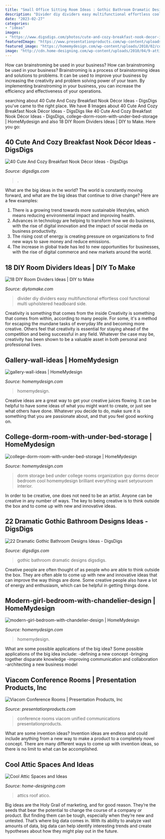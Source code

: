 ```yaml
---
title: "Small Office Sitting Room Ideas : Gothic Bathroom Dramatic Designs Digsdigs"
description: "Divider diy dividers easy multifunctional effortless cool functional multi upholstered headboard side"
date: "2023-02-27"
categories:
- "ideas"
images:
- "https://www.digsdigs.com/photos/cute-and-cozy-breakfast-nook-decor-ideas-27-554x739.jpg"
featuredImage: "https://www.presentationproducts.com/wp-content/uploads/2014/03/Small-Conference-Room-2.jpg"
featured_image: "https://homemydesign.com/wp-content/uploads/2018/02/college-dorm-room-with-under-bed-storage.jpg"
image: "http://cdn.home-designing.com/wp-content/uploads/2010/04/9-attic-space.jpg"
---
```



How can brainstroming be used in your business?
How can brainstroming be used in your business? Brainstroming is a process of brainstorming ideas and solutions to problems. It can be used to improve your business by increasing the creativity and problem solving power of your team. By implementing brainstroming in your business, you can increase the efficiency and effectiveness of your operations.

	

		
searching about 40 Cute And Cozy Breakfast Nook Décor Ideas - DigsDigs you've came to the right place. We have 8 Images about 40 Cute And Cozy Breakfast Nook Décor Ideas - DigsDigs like 40 Cute And Cozy Breakfast Nook Décor Ideas - DigsDigs, college-dorm-room-with-under-bed-storage | HomeMydesign and also 18 DIY Room Dividers Ideas | DIY to Make. Here you go:
		
    
## 40 Cute And Cozy Breakfast Nook Décor Ideas - DigsDigs

<img loading=lazy src="https://www.digsdigs.com/photos/cute-and-cozy-breakfast-nook-decor-ideas-27-554x739.jpg" onerror="this.onerror=null;this.src='https://tse4.mm.bing.net/th?id=OIP.nMsQJirDnIHHjKlHqa10RwHaJ4&amp;pid=15.1';" alt="40 Cute And Cozy Breakfast Nook Décor Ideas - DigsDigs">

_Source: digsdigs.com_

>. 

	

What are the big ideas in the world?
The world is constantly moving forward, and what are the big ideas that continue to drive change? Here are a few examples: 
1. There is a growing trend towards more sustainable lifestyles, which means reducing environmental impact and improving health. 
2. Advances in technology are helping to transform how we do business, with the rise of digital innovation and the impact of social media on business productivity. 
3. The rising cost of energy is creating pressure on organizations to find new ways to save money and reduce emissions. 
4. The increase in global trade has led to new opportunities for businesses, with the rise of digital commerce and new markets around the world.

    
## 18 DIY Room Dividers Ideas | DIY To Make

<img loading=lazy src="http://www.diytomake.com/wp-content/uploads/2016/03/DIY-Room-Divider.jpg" onerror="this.onerror=null;this.src='https://tse3.mm.bing.net/th?id=OIP._O4MCitp5mWGuQxS_nTNmQHaJ3&amp;pid=15.1';" alt="18 DIY Room Dividers Ideas | DIY to Make">

_Source: diytomake.com_

>divider diy dividers easy multifunctional effortless cool functional multi upholstered headboard side. 

	

Creativity is something that comes from the inside
Creativity is something that comes from within, according to many people. For some, it's a method for escaping the mundane tasks of everyday life and becoming more creative. Others feel that creativity is essential for staying ahead of the competition and being successful in any field. Whatever the case may be, creativity has been shown to be a valuable asset in both personal and professional lives.

    
## Gallery-wall-ideas | HomeMydesign

<img loading=lazy src="https://homemydesign.com/wp-content/uploads/2014/02/gallery-wall-ideas.jpg" onerror="this.onerror=null;this.src='https://tse4.mm.bing.net/th?id=OIP.FPCqJx4xX9yQXvwrJOba2QHaJ4&amp;pid=15.1';" alt="gallery-wall-ideas | HomeMydesign">

_Source: homemydesign.com_

>homemydesign. 

	

Creative ideas are a great way to get your creative juices flowing. It can be helpful to have some ideas of what you might want to create, or just see what others have done. Whatever you decide to do, make sure it is something that you are passionate about, and that you feel good working on.

    
## College-dorm-room-with-under-bed-storage | HomeMydesign

<img loading=lazy src="https://homemydesign.com/wp-content/uploads/2018/02/college-dorm-room-with-under-bed-storage.jpg" onerror="this.onerror=null;this.src='https://tse1.mm.bing.net/th?id=OIP.RPDwmt3RNCHjCWy9tMs_JQHaL7&amp;pid=15.1';" alt="college-dorm-room-with-under-bed-storage | HomeMydesign">

_Source: homemydesign.com_

>dorm storage bed under college rooms organization guy dorms decor bedroom cool homemydesign brilliant everything want setyouroom interior. 

	

In order to be creative, one does not need to be an artist. Anyone can be creative in any number of ways. The key to being creative is to think outside the box and to come up with new and innovative ideas.

    
## 22 Dramatic Gothic Bathroom Designs Ideas - DigsDigs

<img loading=lazy src="https://www.digsdigs.com/photos/dramatic-gothic-bathroom-design-ideas-4.jpg" onerror="this.onerror=null;this.src='https://tse4.mm.bing.net/th?id=OIP.kKABNMHOQ48PgUSyNSQPlAHaKQ&amp;pid=15.1';" alt="22 Dramatic Gothic Bathroom Designs Ideas - DigsDigs">

_Source: digsdigs.com_

>gothic bathroom dramatic designs digsdigs. 

	

Creative people are often thought of as people who are able to think outside the box. They are often able to come up with new and innovative ideas that can improve the way things are done. Some creative people also have a lot of energy and enthusiasm, which can be helpful in getting things done.

    
## Modern-girl-bedroom-with-chandelier-design | HomeMydesign

<img loading=lazy src="https://homemydesign.com/wp-content/uploads/2020/12/modern-girl-bedroom-with-chandelier-design.jpg" onerror="this.onerror=null;this.src='https://tse1.mm.bing.net/th?id=OIP.H9fYfi5-LKGzLxBSyGZBhQHaLG&amp;pid=15.1';" alt="modern-girl-bedroom-with-chandelier-design | HomeMydesign">

_Source: homemydesign.com_

>homemydesign. 

	

What are some possible applications of the big idea?
Some possible applications of the big idea include: 
-defining a new concept
-bringing together disparate knowledge
-improving communication and collaboration
-architecting a new business model

    
## Viacom Conference Rooms | Presentation Products, Inc

<img loading=lazy src="https://www.presentationproducts.com/wp-content/uploads/2014/03/Small-Conference-Room-2.jpg" onerror="this.onerror=null;this.src='https://tse3.mm.bing.net/th?id=OIP.jdz5xyLhdnIy2gASdmgLlwHaE7&amp;pid=15.1';" alt="Viacom Conference Rooms | Presentation Products, Inc">

_Source: presentationproducts.com_

>conference rooms viacom unified communications presentationproducts. 

	

What are some invention ideas?
Invention ideas are endless and could include anything from a new way to make a product to a completely novel concept. There are many different ways to come up with invention ideas, so there is no limit to what can be accomplished.

    
## Cool Attic Spaces And Ideas

<img loading=lazy src="http://cdn.home-designing.com/wp-content/uploads/2010/04/9-attic-space.jpg" onerror="this.onerror=null;this.src='https://tse4.mm.bing.net/th?id=OIP.u3XQvYPzmrrDRLJQ5BXOBQHaJ3&amp;pid=15.1';" alt="Cool Attic Spaces and Ideas">

_Source: home-designing.com_

>attics roof atico. 

	

Big ideas are the Holy Grail of marketing, and for good reason. They’re the seeds that bear the potential to change the course of a company or product. But finding them can be tough, especially when they’re new and untested. That’s where big data comes in. With its ability to analyze vast amounts of data, big data can help identify interesting trends and create hypotheses about how they might play out in the future.

